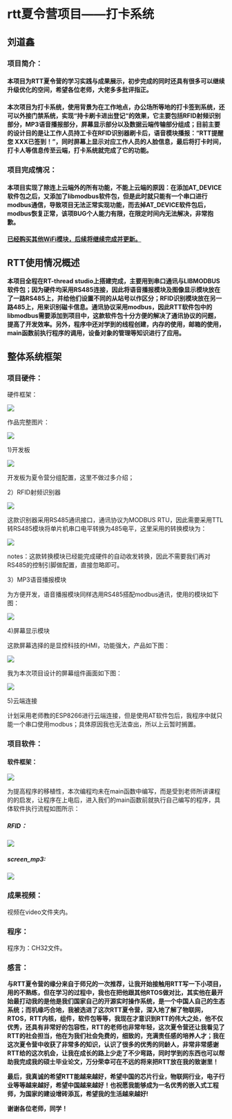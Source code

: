 #                             rtt夏令营项目——打卡系统

##                                                                                                                                                                                                                                                                                                刘道鑫

### 项目简介：

####                   本项目为RTT夏令营的学习实践与成果展示，初步完成的同时还具有很多可以继续升级优化的空间，希望各位老师，大佬多多批评指正。

####                   本次项目为打卡系统，使用背景为在工作地点，办公场所等地的打卡签到系统，还可以外接门禁系统，实现“持卡刷卡进出登记“的效果，它主要包括RFID射频识别部分，MP3语音播报部分，屏幕显示部分以及数据云端传输部分组成；目前主要的设计目的是让工作人员持工卡在RFID识别器刷卡后，语音模块播报：“RTT提醒您 XXX已签到！”，同时屏幕上显示对应工作人员的人脸信息，最后将打卡时间，打卡人等信息传至云端，打卡系统就完成了它的功能。

### 项目完成情况：

####                     本项目实现了除连上云端外的所有功能，不能上云端的原因：在添加AT_DEVICE软件包之后，又添加了libmodbus软件包，但是此时就只能有一个串口进行modbus通信，导致项目无法正常实现功能，而去掉AT_DEVICE软件包后，modbus恢复正常，该项BUG个人能力有限，在限定时间内无法解决，非常抱歉。

**<u>已经购买其他WiFi模块，后续将继续完成并更新。</u>**

## RTT使用情况概述

 **本项目全程在RT-thread studio上搭建完成，主要用到串口通讯与LIBMODBUS软件包；因为硬件均采用RS485连接，因此将语音播报模块及图像显示模块放在了一路RS485上，并给他们设置不同的从站号以作区分；RFID识别模块放在另一路485上，用来识别磁卡信息。通讯协议采用modbus，因此RTT软件包中的libmodbus需要添加到项目中，这款软件包十分方便的解决了通讯协议的问题，提高了开发效率。另外，程序中还对学到的线程创建，内存的使用，邮箱的使用，main函数前执行程序的调用，设备对象的管理等知识进行了应用。**

## 整体系统框架

### 项目硬件：

硬件框架：

![](./RTT项目/pictures/绘图.jpg)

作品完整图片：

![](./RTT项目/pictures/作品完整.jpg)

1)开发板

![](./RTT项目/pictures/CH32V307.png)

开发板为夏令营分组配置，这里不做过多介绍；

2）RFID射频识别器

![](./RTT项目/pictures/RFID.png)

这款识别器采用RS485通讯接口，通讯协议为MODBUS RTU，因此需要采用TTL转RS485模块将单片机串口电平转换为485电平，这里采用的转换模块为：

![](./RTT项目/pictures/ttl.png)

notes：这款转换模块已经能完成硬件的自动收发转换，因此不需要我们再对RS485的控制引脚做配置，直接忽略即可。

3）MP3语音播报模块

为方便开发，语音播报模块同样选用RS485搭配modbus通讯，使用的模块如下图：

![](./RTT项目/pictures/MP3语音播报器.png)

4)屏幕显示模块

这款屏幕选择的是显控科技的HMI，功能强大，产品如下图：

![](./RTT项目/pictures/samkoon.png)

我为本次项目设计的屏幕组件画面如下图：

![](./RTT项目/pictures/xianshi.jpg)

5)云端连接

计划采用老师教的ESP8266进行云端连接，但是使用AT软件包后，我程序中就只能一个串口使用modbus；具体原因我也无法查出，所以上云暂时搁置。

### 项目软件：

#### 软件框架：

![](./RTT项目/pictures/软件.jpg)

为提高程序的移植性，本次编程均未在main函数中编写，而是受到老师所讲课程的的启发，让程序在上电后，进入我们的main函数前就执行自己编写的程序，具体软件执行流程如图所示：

##### RFID：

![](./RTT项目/pictures/流程1.jpg)

##### screen_mp3:

![](./RTT项目/pictures/流程2.jpg)

### 成果视频：

视频在video文件夹内。

### 程序：

程序为：CH32文件。

### 感言：

**与RTT夏令营的缘分来自于师兄的一次推荐，让我开始接触用RTT写一下小项目，用的不熟练，但在学习的过程中，我也在把他跟其他RTOS做对比，其实他在最开始最打动我的是他是我们国家自己的开源实时操作系统，是一个中国人自己的生态系统；而机缘巧合地，我被选进了这次RTT夏令营，深入地了解了物联网，RTOS，RTT内核，组件，软件包等等，我现在才意识到RTT的伟大之处，他不仅优秀，还具有非常好的包容性，RTT的老师也非常年轻，这次夏令营还让我看见了RTT的社会担当，他在为我们社会免费的，细致的，充满责任感的培养人才；我在这次夏令营中收获了非常多的知识，认识了很多的优秀的同龄人，非常非常感谢RTT给的这次机会，让我在成长的路上少走了不少弯路，同时学到的东西也可以帮助我完成我的硕士毕业论文，万分荣幸可在不远的将来把RTT放在我的致谢里！**

**最后，我真诚的希望RTT能越来越好，希望中国的芯片行业，物联网行业，电子行业等等越来越好，希望中国越来越好！也祝愿我能够成为一名优秀的嵌入式工程师，为国家的建设增砖添瓦，希望我的生活越来越好!**

**谢谢各位老师，同学！**
